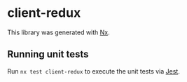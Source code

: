 # client-redux

This library was generated with [Nx](https://nx.dev).

## Running unit tests

Run `nx test client-redux` to execute the unit tests via [Jest](https://jestjs.io).
